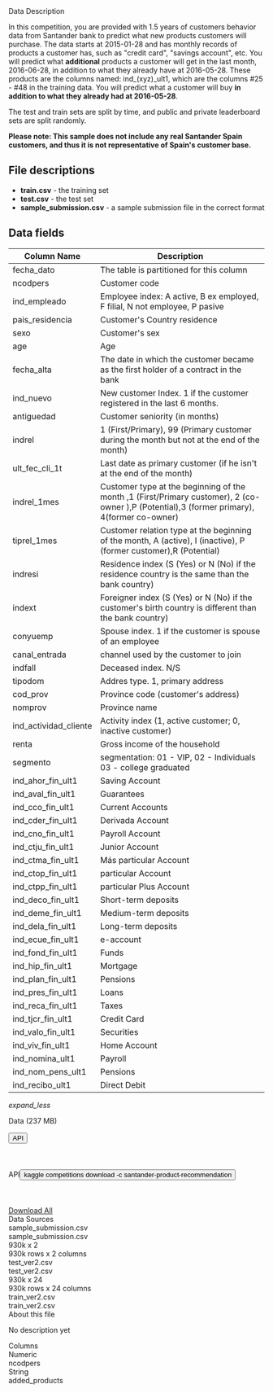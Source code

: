 <div class="competition-data"><div class="sc-frpTsy dIPta"><div class="sc-hEEUtg eikZoe">Data Description</div><div class="sc-fNFDGM biIKCQ"><div class="markdown-converter__text--rendered"><p>In this competition, you are provided with 1.5 years of customers behavior data from Santander bank to predict what new products customers will purchase. The data starts at 2015-01-28 and has monthly records of products a customer has, such as "credit card", "savings account", etc. You will predict what <strong>additional</strong> products a customer will get in the last month, 2016-06-28, in addition to what they already have at 2016-05-28. These products are the columns named:&nbsp;ind_(xyz)_ult1, which are the columns #25 - #48 in the training data. You will predict what a customer will buy <strong>in addition to what they already had at 2016-05-28</strong>.&nbsp;</p>
<p>The test and train sets are split by time, and public and private leaderboard sets are split randomly.</p>
<p><strong>Please note:&nbsp;This sample does not include any real Santander Spain customers, and thus it is not representative of Spain's customer base.&nbsp;</strong></p>
<h2>File descriptions</h2>
<ul>
<li><strong>train.csv</strong> - the training set</li>
<li><strong>test.csv</strong> - the test set</li>
<li><strong>sample_submission.csv</strong> - a sample submission file in the correct format</li>
</ul>
<h2>Data fields</h2>
<table>
<thead>
<tr><th>Column Name</th><th>Description</th></tr>
</thead>
<tbody>
<tr>
<td>fecha_dato</td>
<td>The table is partitioned for this column</td>
</tr>
<tr>
<td>ncodpers</td>
<td>Customer code</td>
</tr>
<tr>
<td>ind_empleado</td>
<td>Employee index: A active, B ex employed, F filial, N not employee, P pasive</td>
</tr>
<tr>
<td>pais_residencia</td>
<td>Customer's Country residence</td>
</tr>
<tr>
<td>sexo</td>
<td>Customer's sex</td>
</tr>
<tr>
<td>age</td>
<td>Age</td>
</tr>
<tr>
<td>fecha_alta</td>
<td>The date in which the customer became as the first holder of a contract in the bank</td>
</tr>
<tr>
<td>ind_nuevo</td>
<td>New customer Index. 1 if the customer registered in the last 6 months.</td>
</tr>
<tr>
<td>antiguedad</td>
<td>Customer seniority (in months)</td>
</tr>
<tr>
<td>indrel</td>
<td>1 (First/Primary), 99 (Primary customer during the month but not at the end of the month)</td>
</tr>
<tr>
<td>ult_fec_cli_1t</td>
<td>Last date as primary customer (if he isn't at the end of the month)</td>
</tr>
<tr>
<td>indrel_1mes</td>
<td>Customer type at the beginning of the month ,1 (First/Primary customer), 2 (co-owner ),P (Potential),3 (former primary), 4(former co-owner)</td>
</tr>
<tr>
<td>tiprel_1mes</td>
<td>Customer relation type at the beginning of the month, A (active), I (inactive), P (former customer),R (Potential)</td>
</tr>
<tr>
<td>indresi</td>
<td>Residence index (S (Yes) or N (No) if the residence country is the same than the bank country)</td>
</tr>
<tr>
<td>indext</td>
<td>Foreigner index (S (Yes) or N (No) if the customer's birth country is different than the bank country)</td>
</tr>
<tr>
<td>conyuemp</td>
<td>Spouse index. 1 if the customer is spouse of an employee</td>
</tr>
<tr>
<td>canal_entrada</td>
<td>channel used by the customer to join</td>
</tr>
<tr>
<td>indfall</td>
<td>Deceased index. N/S</td>
</tr>
<tr>
<td>tipodom</td>
<td>Addres type. 1, primary address</td>
</tr>
<tr>
<td>cod_prov</td>
<td>Province code (customer's address)</td>
</tr>
<tr>
<td>nomprov</td>
<td>Province name</td>
</tr>
<tr>
<td>ind_actividad_cliente</td>
<td>Activity index (1, active customer; 0, inactive customer)</td>
</tr>
<tr>
<td>renta</td>
<td>Gross income of the household</td>
</tr>
<tr>
<td>segmento</td>
<td>segmentation: 01 - VIP, 02 - Individuals 03 - college graduated</td>
</tr>
<tr>
<td>ind_ahor_fin_ult1</td>
<td>Saving Account</td>
</tr>
<tr>
<td>ind_aval_fin_ult1</td>
<td>Guarantees</td>
</tr>
<tr>
<td>ind_cco_fin_ult1</td>
<td>Current Accounts</td>
</tr>
<tr>
<td>ind_cder_fin_ult1</td>
<td>Derivada Account</td>
</tr>
<tr>
<td>ind_cno_fin_ult1</td>
<td>Payroll Account</td>
</tr>
<tr>
<td>ind_ctju_fin_ult1</td>
<td>Junior Account</td>
</tr>
<tr>
<td>ind_ctma_fin_ult1</td>
<td>Más particular Account</td>
</tr>
<tr>
<td>ind_ctop_fin_ult1</td>
<td>particular Account</td>
</tr>
<tr>
<td>ind_ctpp_fin_ult1</td>
<td>particular Plus Account</td>
</tr>
<tr>
<td>ind_deco_fin_ult1</td>
<td>Short-term deposits</td>
</tr>
<tr>
<td>ind_deme_fin_ult1</td>
<td>Medium-term deposits</td>
</tr>
<tr>
<td>ind_dela_fin_ult1</td>
<td>Long-term deposits</td>
</tr>
<tr>
<td>ind_ecue_fin_ult1</td>
<td>e-account</td>
</tr>
<tr>
<td>ind_fond_fin_ult1</td>
<td>Funds</td>
</tr>
<tr>
<td>ind_hip_fin_ult1</td>
<td>Mortgage</td>
</tr>
<tr>
<td>ind_plan_fin_ult1</td>
<td>Pensions</td>
</tr>
<tr>
<td>ind_pres_fin_ult1</td>
<td>Loans</td>
</tr>
<tr>
<td>ind_reca_fin_ult1</td>
<td>Taxes</td>
</tr>
<tr>
<td>ind_tjcr_fin_ult1</td>
<td>Credit Card</td>
</tr>
<tr>
<td>ind_valo_fin_ult1</td>
<td>Securities</td>
</tr>
<tr>
<td>ind_viv_fin_ult1</td>
<td>Home Account</td>
</tr>
<tr>
<td>ind_nomina_ult1</td>
<td>Payroll</td>
</tr>
<tr>
<td>ind_nom_pens_ult1</td>
<td>Pensions</td>
</tr>
<tr>
<td>ind_recibo_ult1</td>
<td>Direct Debit</td>
</tr>
</tbody>
</table></div><div class="sc-hmAwuO dhGSaM"><i sizevalue="18px" class="rmwc-icon google-material-icons sc-dsaGNW iYnmVQ sc-bZQynM gJVwzk">expand_less</i></div></div></div><div class="DataExplorer_Container-sc-3uk7qa koHlGt"><div class="content-box"><div><div class="content-box__title-bar"><div class="ContentBox_Title-sc-6fbrxj iCvEyH" style="line-height: 46px;">Data (237 MB)</div><div class="content-box__right-side"><div class="DataExplorerOverview_TitleBarRight-sc-41u5ex fQnYEh"><div class="DataExplorerOverview_TitleBarItem-sc-7z0gmy jyhbDO"><div><div class="SharedStyles_ApiHintContainer-sc-cgcuc1 ApiHintSmallResponsive_StyledHintCompact-sc-sbnkl4 cKBWdy ApiHintSmallCompact_ApiHintContainer-sc-17duz8y hckICw"><span class="tooltip-multiline SharedStyles_CenteredToolTip-sc-n41yxg enHuzU"><span class="tooltip-multiline__before SharedStyles_CenteredToolTip-sc-n41yxg enHuzU" style="opacity: 0;"></span><button class="CopyButton_Button-sc-16vy8q9 cYYUkX"><span name="clipboard" class="SharedStyles_ApiHintIconCopy-sc-1eu1eb5 fzUFsj fa fa-clipboard"></span><span class="ApiHintSmallCompact_ApiHintText-sc-1s9e3xr hHteEJ">API</span></button><span class="tooltip-multiline__after SharedStyles_CenteredToolTip-sc-n41yxg enHuzU" style="opacity: 0;"><div class="CodeTooltipContent_Wrapper-sc-lkqmba kwezIx"><div class="CodeTooltipContent_ApiHintTip-sc-1nkilx4 iZUIXd">kaggle competitions download -c santander-product-recommendation</div><div class="CodeTooltipContent_ApiHintTipSub-sc-s0oq66 ntTBf">https://github.com/Kaggle/kaggle-api</div></div></span></span><span class="tooltip-multiline SharedStyles_CenteredToolTip-sc-n41yxg enHuzU"><span class="tooltip-multiline__before SharedStyles_CenteredToolTip-sc-n41yxg enHuzU" style="opacity: 0;"></span><a href="https://github.com/Kaggle/kaggle-api" target="_blank" class="HelpLink_A-sc-o61oie rVWiD"><span name="question" class="SharedStyles_ApiHintIconInfo-sc-4hibcj kiRhed fa fa-question"></span></a><span class="tooltip-multiline__after SharedStyles_CenteredToolTip-sc-n41yxg enHuzU" style="opacity: 0;"><span>Kaggle API installation and documentation</span></span></span></div><div class="SharedStyles_ApiHintContainer-sc-cgcuc1 ApiHintSmallResponsive_StyledHintDetailed-sc-hd1co6 iTDKiR ApiHintSmallDetailed_Wrapper-sc-a0jdzl ieizJi"><label class="ApiHintSmallDetailed_Label-sc-js3aru cwgHCc">API</label><span class="tooltip-multiline SharedStyles_CenteredToolTip-sc-n41yxg ApiHintSmallDetailed_StyledTooltip-sc-a8eq25 iGVkEw"><span class="tooltip-multiline__before SharedStyles_CenteredToolTip-sc-n41yxg ApiHintSmallDetailed_StyledTooltip-sc-a8eq25 iGVkEw" style="opacity: 0;"></span><button class="ApiHintSmallDetailed_StyledCopyButton-sc-qgini8 eToKDx CopyButton_Button-sc-16vy8q9 cYYUkX"><span name="clipboard" class="SharedStyles_ApiHintIconCopy-sc-1eu1eb5 fzUFsj fa fa-clipboard"></span><div class="ApiHintSmallDetailed_CopyButtonText-sc-q2q09k ithpNd">kaggle competitions download -c santander-product-recommendation</div></button><span class="tooltip-multiline__after SharedStyles_CenteredToolTip-sc-n41yxg ApiHintSmallDetailed_StyledTooltip-sc-a8eq25 iGVkEw" style="opacity: 0;"><div class="CodeTooltipContent_Wrapper-sc-lkqmba kwezIx"><div class="CodeTooltipContent_ApiHintTip-sc-1nkilx4 iZUIXd">kaggle competitions download -c santander-product-recommendation</div><div class="CodeTooltipContent_ApiHintTipSub-sc-s0oq66 ntTBf">https://github.com/Kaggle/kaggle-api</div></div></span></span><span class="tooltip-multiline SharedStyles_CenteredToolTip-sc-n41yxg enHuzU"><span class="tooltip-multiline__before SharedStyles_CenteredToolTip-sc-n41yxg enHuzU" style="opacity: 0;"></span><a href="https://github.com/Kaggle/kaggle-api" target="_blank" class="HelpLink_A-sc-o61oie rVWiD"><span name="question" class="SharedStyles_ApiHintIconInfo-sc-4hibcj kiRhed fa fa-question"></span></a><span class="tooltip-multiline__after SharedStyles_CenteredToolTip-sc-n41yxg enHuzU" style="opacity: 0;"><span>Kaggle API installation and documentation</span></span></span></div></div></div><div class="DataExplorerOverview_TitleBarItem-sc-7z0gmy jyhbDO"><a target="_blank" href="/c/5558/download-all" id="comp-data-download-all" class="Data_DownloadAllButton-sc-1hlzqq6 llJnzY"><span name="download" class="Data_DownloadAllIcon-sc-6kn90w kucjil fa fa-download"></span><span class="Data_DownloadAllText-sc-1cqyrcg dubbBf">Download All</span></a></div><div class="DataExplorerOverview_TitleBarItem-sc-7z0gmy jyhbDO"><span name="arrows-alt" class="DataExplorerOverview_ModalButton-sc-16rlqid gECrJu DataExplorerPreview_TitleButtonInactive-sc-bzj2yc dDfMPl fa fa-arrows-alt"></span></div></div></div></div></div><div class="content-box__content-section"><div class="DataExplorerOverview_MainContent-sc-hhkiti hFbgeO"><div class="DataExplorerOverview_Column-sc-1xt9894 DataExplorerOverview_ListColumn-sc-1njtlh9 yQpPz"><div class="DataExplorerList_ExplorerContainer-sc-1a88ctb cTVrfV"><div class="data-explorer-list__header DataExplorerList_Header-sc-kx3nd2 iKHbXp"><div class="DataExplorerList_HeaderTitle-sc-b3zndu eydspt">Data Sources</div><div class="DataExplorerList_HeaderRight-sc-17seut1 gAngP"></div></div><div class="DataExplorerList_Content-sc-t0yrr2 fXPaho"><div class="DataExplorerList_Entry-sc-1uffrzs khXEaG"><div class="DataExplorerList_UnselectedEntry-sc-1lv5br0 DataExplorerList_SelectedEntry-sc-tsuri7 cWTFrR"><div style="width: 16px; min-width: 16px; max-width: 16px;"></div><span name="chevron-right" class="DataExplorerList_CollapsedIcon-sc-1qjwt1i DataExplorerList_DisabledCollapsedIcon-sc-1qkqjxo fZbCWh fa fa-chevron-right"></span><span name="table" class="DataExplorerList_TypeIcon-sc-mjsupj kUeJgO fa fa-table"></span><div class="DataExplorerList_EntryNameToolTip2-sc-kc4oz cMQbPv ToolTip_ToolTipContainer-sc-f0vhmk eHUYTV"><div data-tip="true" data-for="tooltip_15" class="DataExplorerList_EntryName-sc-12cja4h eKEqwz" currentitem="false">sample_submission.csv</div><div class="__react_component_tooltip place-top type-dark " id="tooltip_15" data-id="tooltip"><div class="ToolTip_ToolTipView-sc-1ci7zcv iiWQyY"><span>sample_submission.csv</span></div></div></div><div class="ToolTip_ToolTipContainer-sc-f0vhmk eHUYTV"><div data-tip="true" data-for="tooltip_16" class="DataExplorerList_EntryInfo-sc-lll5vk gqOAgi" currentitem="false">930k x 2</div><div class="__react_component_tooltip place-top type-dark " id="tooltip_16" data-id="tooltip"><div class="ToolTip_ToolTipView-sc-1ci7zcv iiWQyY">930k rows x 2 columns</div></div></div></div></div><div class="DataExplorerList_Entry-sc-1uffrzs khXEaG"><div class="DataExplorerList_UnselectedEntry-sc-1lv5br0 bgskLU"><div style="width: 16px; min-width: 16px; max-width: 16px;"></div><span name="chevron-right" class="DataExplorerList_CollapsedIcon-sc-1qjwt1i DataExplorerList_DisabledCollapsedIcon-sc-1qkqjxo fZbCWh fa fa-chevron-right"></span><span name="table" class="DataExplorerList_TypeIcon-sc-mjsupj kUeJgO fa fa-table"></span><div class="DataExplorerList_EntryNameToolTip2-sc-kc4oz cMQbPv ToolTip_ToolTipContainer-sc-f0vhmk eHUYTV"><div data-tip="true" data-for="tooltip_17" class="DataExplorerList_EntryName-sc-12cja4h eKEqwz" currentitem="false">test_ver2.csv</div><div class="__react_component_tooltip place-top type-dark " id="tooltip_17" data-id="tooltip"><div class="ToolTip_ToolTipView-sc-1ci7zcv iiWQyY"><span>test_ver2.csv</span></div></div></div><div class="ToolTip_ToolTipContainer-sc-f0vhmk eHUYTV"><div data-tip="true" data-for="tooltip_18" class="DataExplorerList_EntryInfo-sc-lll5vk gqOAgi" currentitem="false">930k x 24</div><div class="__react_component_tooltip place-top type-dark " id="tooltip_18" data-id="tooltip"><div class="ToolTip_ToolTipView-sc-1ci7zcv iiWQyY">930k rows x 24 columns</div></div></div></div></div><div class="DataExplorerList_Entry-sc-1uffrzs khXEaG"><div class="DataExplorerList_UnselectedEntry-sc-1lv5br0 bgskLU"><div style="width: 16px; min-width: 16px; max-width: 16px;"></div><span name="chevron-right" class="DataExplorerList_CollapsedIcon-sc-1qjwt1i DataExplorerList_DisabledCollapsedIcon-sc-1qkqjxo fZbCWh fa fa-chevron-right"></span><span name="table" class="DataExplorerList_TypeIcon-sc-mjsupj kUeJgO fa fa-table"></span><div class="DataExplorerList_EntryNameToolTip2-sc-kc4oz cMQbPv ToolTip_ToolTipContainer-sc-f0vhmk eHUYTV"><div data-tip="true" data-for="tooltip_19" class="DataExplorerList_EntryName-sc-12cja4h eKEqwz" currentitem="false">train_ver2.csv</div><div class="__react_component_tooltip place-top type-dark " id="tooltip_19" data-id="tooltip"><div class="ToolTip_ToolTipView-sc-1ci7zcv iiWQyY"><span>train_ver2.csv</span></div></div></div><div class="DataExplorerList_EntryInfoSpacer-sc-6qxfsx Hmlgy"></div></div></div></div></div></div><div class="DataExplorerOverview_Column-sc-1xt9894 DataExplorerOverview_ObjectColumn-sc-v8kz4s ihDqUe"><div class="DataExplorerDescription_Container-sc-rtvgew bNXSrs"><div class="DataExplorerDescription_Header-sc-9udzgu kagSZQ"><div class="DataExplorerDescription_HeaderTitle-sc-8yzcy8 kIiVNS">About this file</div><div class="DataExplorerDescription_HeaderRight-sc-m2iwyg fyjBEU"></div></div><div class="DataExplorerDescription_Content-sc-yp9anb eysdMp"><div class="markdown-converter__text--rendered data-explorer-overview-description"><p>No description yet</p></div></div></div></div><div class="DataExplorerOverview_Column-sc-1xt9894 DataExplorerOverview_ColumnColumn-sc-11h9ytg liCEVK"><div class="DataExplorerColumns_Container-sc-1464fds ezQBOi"><div class="DataExplorerColumns_Header-sc-118cn9q cFMdJU"><div class="DataExplorerColumns_HeaderTitle-sc-kxsg96 iycOVv">Columns</div><div class="DataExplorerColumns_HeaderRight-sc-19xkcvh gBIOpQ"></div></div><div class="DataExplorerColumns_Content-sc-nd4frg jtcGRH"><div class="DataExplorerColumns_Column-sc-3o3eue dzfjqf"><div class="DataExplorerColumns_ColumnType-sc-1ro23id bXvfMT"><div class="ToolTip_ToolTipContainer-sc-f0vhmk eHUYTV"><span name="hashtag" data-tip="true" data-for="tooltip_20" class="DataExplorerColumns_ColumnTypeIcon-sc-17opb71 bLaitT fa fa-hashtag" currentitem="false"></span><div class="__react_component_tooltip place-top type-dark " id="tooltip_20" data-id="tooltip"><div class="ToolTip_ToolTipView-sc-1ci7zcv iiWQyY">Numeric</div></div></div></div><div class="DataExplorerColumns_ColumnMain-sc-sx1t3y kHFuWO"><span class="DataExplorerColumns_ColumnName-sc-1tzfrn7 fqEMUL">ncodpers</span></div></div><div class="DataExplorerColumns_Column-sc-3o3eue dzfjqf"><div class="DataExplorerColumns_ColumnType-sc-1ro23id bXvfMT"><div class="ToolTip_ToolTipContainer-sc-f0vhmk eHUYTV"><span name="font" data-tip="true" data-for="tooltip_21" class="DataExplorerColumns_ColumnTypeIcon-sc-17opb71 bLaitT fa fa-font" currentitem="false"></span><div class="__react_component_tooltip place-top type-dark " id="tooltip_21" data-id="tooltip"><div class="ToolTip_ToolTipView-sc-1ci7zcv iiWQyY">String</div></div></div></div><div class="DataExplorerColumns_ColumnMain-sc-sx1t3y kHFuWO"><span class="DataExplorerColumns_ColumnName-sc-1tzfrn7 fqEMUL">added_products</span></div></div></div></div></div></div></div></div></div></div>
